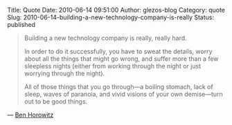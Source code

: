 Title: Quote
Date: 2010-06-14 09:51:00
Author: glezos-blog
Category: quote
Slug: 2010-06-14-building-a-new-technology-company-is-really
Status: published

> Building a new technology company is really, really hard.
> 
> In order to do it successfully, you have to sweat the details, worry about all the things that might go wrong, and suffer more than a few sleepless nights (either from working through the night or just worrying through the night).
> 
> All of those things that you go through—a boiling stomach, lack of sleep, waves of paranoia, and vivid visions of your own demise—turn out to be good things.

&mdash; [Ben Horowitz](http://bhorowitz.com/2010/06/14/second-startup-syndrome/)
